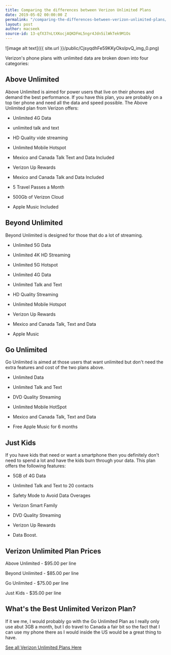 ```yaml
---
title: Comparing the differences between Verizon Unlimited Plans
date: 2019-05-02 00:00:00 Z
permalink: "/comparing-the-differences-between-verizon-unlimited-plans/"
layout: post
author: macseek
source-id: 13-qfX37nLtXKocjAQKDFmL5ngr4Jdn5ilWkTek9M1Os
---
```


![image alt text]({{ site.url }}/public/CjsyqdhFe59KKyOksIpvQ_img_0.png)

Verizon's phone plans with unlimited data are broken down into four categories: 

##  Above Unlimited

Above Unlimited  is  aimed for power users that live on their phones and demand the best performance. If you have this plan, you are probably on a top tier phone and  need all the data and speed possible. The Above Unlimited plan from Verizon offers: 

- Unlimited 4G Data

- unlimited talk and text

- HD Quality vide streaming

- Unlimited Mobile Hotspot

- Mexico and Canada Talk Text and Data Included

- Verizon Up Rewards

- Mexico and Canada Talk and Data Included

- 5 Travel Passes a Month

- 500Gb of Verizon Cloud

- Apple Music Included

## Beyond Unlimited

Beyond Unlimited is designed for those that do a lot of streaming. 

- Unlimited 5G Data

- Unlimited 4K HD Streaming

- Unlimited 5G Hotspot

- Unlimited 4G Data

- Unlimited Talk and Text

- HD Quality Streaming

- Unlimited Mobile Hotspot

- Verizon Up Rewards

- Mexico and Canada Talk, Text and Data 

- Apple Music

## Go Unlimited

Go Unlimited is aimed at those users that want unlimited but don't need the extra features and cost of the two plans above. 

- Unlimited Data

- Unlimited Talk and Text

- DVD Quality Streaming

- Unlimited Mobile HotSpot

- Mexico and Canada Talk, Text and Data

- Free Apple Music for 6 months

## Just Kids

If  you have kids that need or want a smartphone then you definitely don't need to spend a lot and have the kids burn through your data. This plan offers the following features: 

- 5GB of 4G Data

- Unlimited Talk and Text to 20 contacts

- Safety Mode to Avoid Data Overages

- Verizon Smart Family

- DVD Quality Streaming

- Verizon Up Rewards

- Data Boost. 

## Verizon Unlimited Plan Prices

Above Unlimited - $95.00 per line

Beyond Unlimited  - $85.00 per line

Go Unlimited - $75.00 per line

Just Kids - $35.00 per line

## What's the Best Unlimited Verizon Plan? 

 

If it we me, I would probably go with the Go Unlimited Plan as I really only use abut 3GB a month, but I do travel to Canada a fair bit so the fact that I can use my phone there as I would inside the US would be a great thing to have. 

[See all Verizon Unlimited Plans Here](https://www.verizonwireless.com/plans/unlimited/)

